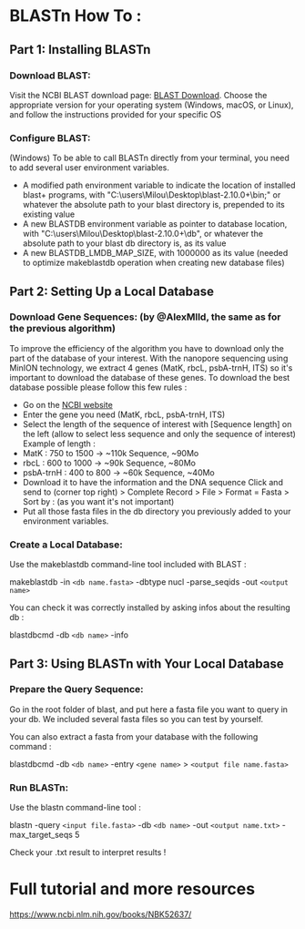 # BLASTn How To :
## Part 1: Installing BLASTn
### Download BLAST:

Visit the NCBI BLAST download page: [BLAST Download](https://ftp.ncbi.nlm.nih.gov/blast/executables/LATEST/).
Choose the appropriate version for your operating system (Windows, macOS, or Linux), and follow the instructions provided for your specific OS

### Configure BLAST:

(Windows) To be able to call BLASTn directly from your terminal, you need to add several user environment variables.

- A modified path environment variable to indicate the location of installed blast+ programs, with "C:\users\Milou\Desktop\blast-2.10.0+\bin\;" or whatever the absolute path to your blast directory is, prepended to its existing value
- A new BLASTDB environment variable as pointer to database location, with "C:\users\Milou\Desktop\blast-2.10.0+\db\", or whatever the absolute path to your blast db directory is, as its value
- A new BLASTDB_LMDB_MAP_SIZE, with 1000000 as its value (needed to optimize makeblastdb operation when creating new database files)

## Part 2: Setting Up a Local Database
### Download Gene Sequences: (by @AlexMlld, the same as for the previous algorithm)

To improve the efficiency of the algorithm you have to download only the part of the database of your interest. With the nanopore sequencing using MinION technology, we extract 4 genes (MatK, rbcL, psbA-trnH, ITS) so it's important to download the database of these genes. To download the best database possible please follow this few rules :

- Go on the [NCBI website](https://www.ncbi.nlm.nih.gov/nuccore)
- Enter the gene you need (MatK, rbcL, psbA-trnH, ITS)
- Select the length of the sequence of interest with [Sequence length] on the left (allow to select less sequence and only the sequence of interest) Example of length :
- MatK : 750 to 1500 -> ~110k Sequence, ~90Mo
- rbcL : 600 to 1000 -> ~90k Sequence, ~80Mo
- psbA-trnH : 400 to 800 -> ~60k Sequence, ~40Mo
- Download it to have the information and the DNA sequence Click and send to (corner top right) > Complete Record > File > Format = Fasta > Sort by : (as you want it's not important)
- Put all those fasta files in the db directory you previously added to your environment variables.

### Create a Local Database:

Use the makeblastdb command-line tool included with BLAST : 

makeblastdb -in `<db name.fasta>` -dbtype nucl -parse_seqids -out `<output name>`

You can check it was correctly installed by asking infos about the resulting db : 

 blastdbcmd -db `<db name>` -info

## Part 3: Using BLASTn with Your Local Database
### Prepare the Query Sequence:

Go in the root folder of blast, and put here a fasta file you want to query in your db. We included several fasta files so you can test by yourself. 

You can also extract a fasta from your database with the following command : 

blastdbcmd -db `<db name>` -entry `<gene name>` > `<output file name.fasta>`

### Run BLASTn:

Use the blastn command-line tool : 

blastn -query `<input file.fasta>` -db `<db name>` -out `<output name.txt>` -max_target_seqs 5

Check your .txt result to interpret results ! 

# Full tutorial and more resources

https://www.ncbi.nlm.nih.gov/books/NBK52637/ 
